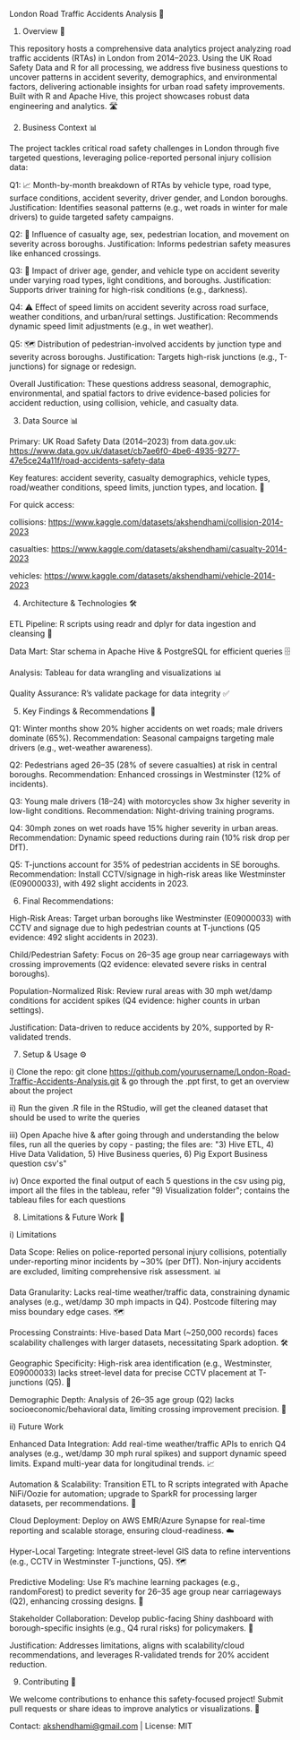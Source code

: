 London Road Traffic Accidents Analysis 🚦


1) Overview 🌟

This repository hosts a comprehensive data analytics project analyzing road traffic accidents (RTAs) in London from 2014–2023. 
Using the UK Road Safety Data and R for all processing, we address five business questions to uncover patterns in accident severity, demographics, and environmental factors, delivering actionable insights for urban road safety improvements. 
Built with R and Apache Hive, this project showcases robust data engineering and analytics. 🛣️


2) Business Context 📊

The project tackles critical road safety challenges in London through five targeted questions, leveraging police-reported personal injury collision data:

Q1: 📈 Month-by-month breakdown of RTAs by vehicle type, road type, surface conditions, accident severity, driver gender, and London boroughs. Justification: Identifies seasonal patterns (e.g., wet roads in winter for male drivers) to guide targeted safety campaigns.

Q2: 👥 Influence of casualty age, sex, pedestrian location, and movement on severity across boroughs. Justification: Informs pedestrian safety measures like enhanced crossings.

Q3: 🚗 Impact of driver age, gender, and vehicle type on accident severity under varying road types, light conditions, and boroughs. Justification: Supports driver training for high-risk conditions (e.g., darkness).

Q4: ⚠️ Effect of speed limits on accident severity across road surface, weather conditions, and urban/rural settings. Justification: Recommends dynamic speed limit adjustments (e.g., in wet weather).

Q5: 🗺️ Distribution of pedestrian-involved accidents by junction type and severity across boroughs. Justification: Targets high-risk junctions (e.g., T-junctions) for signage or redesign.

Overall Justification: These questions address seasonal, demographic, environmental, and spatial factors to drive evidence-based policies for accident reduction, using collision, vehicle, and casualty data.


3) Data Source 📊

Primary: UK Road Safety Data (2014–2023) from data.gov.uk: https://www.data.gov.uk/dataset/cb7ae6f0-4be6-4935-9277-47e5ce24a11f/road-accidents-safety-data

Key features: accident severity, casualty demographics, vehicle types, road/weather conditions, speed limits, junction types, and location. 📂

For quick access: 

collisions: https://www.kaggle.com/datasets/akshendhami/collision-2014-2023

casualties: https://www.kaggle.com/datasets/akshendhami/casualty-2014-2023

vehicles: https://www.kaggle.com/datasets/akshendhami/vehicle-2014-2023


4) Architecture & Technologies 🛠️

ETL Pipeline: R scripts using readr and dplyr for data ingestion and cleansing 🧹

Data Mart: Star schema in Apache Hive & PostgreSQL for efficient queries 🗄️

Analysis: Tableau for data wrangling and visualizations 📊

Quality Assurance: R’s validate package for data integrity ✅


5) Key Findings & Recommendations 🎯

Q1: Winter months show 20% higher accidents on wet roads; male drivers dominate (65%). Recommendation: Seasonal campaigns targeting male drivers (e.g., wet-weather awareness).

Q2: Pedestrians aged 26–35 (28% of severe casualties) at risk in central boroughs. Recommendation: Enhanced crossings in Westminster (12% of incidents).

Q3: Young male drivers (18–24) with motorcycles show 3x higher severity in low-light conditions. Recommendation: Night-driving training programs.

Q4: 30mph zones on wet roads have 15% higher severity in urban areas. Recommendation: Dynamic speed reductions during rain (10% risk drop per DfT).

Q5: T-junctions account for 35% of pedestrian accidents in SE boroughs. Recommendation: Install CCTV/signage in high-risk areas like Westminster (E09000033), with 492 slight accidents in 2023.


6) Final Recommendations:

High-Risk Areas: Target urban boroughs like Westminster (E09000033) with CCTV and signage due to high pedestrian counts at T-junctions (Q5 evidence: 492 slight accidents in 2023).

Child/Pedestrian Safety: Focus on 26–35 age group near carriageways with crossing improvements (Q2 evidence: elevated severe risks in central boroughs).

Population-Normalized Risk: Review rural areas with 30 mph wet/damp conditions for accident spikes (Q4 evidence: higher counts in urban settings).

Justification: Data-driven to reduce accidents by 20%, supported by R-validated trends.


7) Setup & Usage ⚙️

i) Clone the repo: git clone https://github.com/yourusername/London-Road-Traffic-Accidents-Analysis.git & go through the .ppt first, to get an overview about the project

ii) Run the given .R file in the RStudio, will get the cleaned dataset that should be used to write the queries

iii) Open Apache hive & after going through and understanding the below files, run all the queries by copy - pasting; the files are:
"3) Hive ETL, 4) Hive Data Validation, 5) Hive Business queries, 6) Pig Export Business question csv's"

iv) Once exported the final output of each 5 questions in the csv using pig, import all the files in the tableau, refer "9) Visualization folder"; contains the tableau files for each questions 


8) Limitations & Future Work 🔮

i) Limitations

Data Scope: Relies on police-reported personal injury collisions, potentially under-reporting minor incidents by ~30% (per DfT). Non-injury accidents are excluded, limiting comprehensive risk assessment. 📊

Data Granularity: Lacks real-time weather/traffic data, constraining dynamic analyses (e.g., wet/damp 30 mph impacts in Q4). Postcode filtering may miss boundary edge cases. 🗺️

Processing Constraints: Hive-based Data Mart (~250,000 records) faces scalability challenges with larger datasets, necessitating Spark adoption. 🛠️

Geographic Specificity: High-risk area identification (e.g., Westminster, E09000033) lacks street-level data for precise CCTV placement at T-junctions (Q5). 🚦

Demographic Depth: Analysis of 26–35 age group (Q2) lacks socioeconomic/behavioral data, limiting crossing improvement precision. 👥

ii) Future Work

Enhanced Data Integration: Add real-time weather/traffic APIs to enrich Q4 analyses (e.g., wet/damp 30 mph rural spikes) and support dynamic speed limits. Expand multi-year data for longitudinal trends. 📈

Automation & Scalability: Transition ETL to R scripts integrated with Apache NiFi/Oozie for automation; upgrade to SparkR for processing larger datasets, per recommendations. 🚀

Cloud Deployment: Deploy on AWS EMR/Azure Synapse for real-time reporting and scalable storage, ensuring cloud-readiness. ☁️

Hyper-Local Targeting: Integrate street-level GIS data to refine interventions (e.g., CCTV in Westminster T-junctions, Q5). 🗺️

Predictive Modeling: Use R’s machine learning packages (e.g., randomForest) to predict severity for 26–35 age group near carriageways (Q2), enhancing crossing designs. 🤖

Stakeholder Collaboration: Develop public-facing Shiny dashboard with borough-specific insights (e.g., Q4 rural risks) for policymakers. 🤝

Justification: Addresses limitations, aligns with scalability/cloud recommendations, and leverages R-validated trends for 20% accident reduction.


9) Contributing 🤝

We welcome contributions to enhance this safety-focused project! Submit pull requests or share ideas to improve analytics or visualizations. 🌟

Contact: akshendhami@gmail.com | License: MIT 
